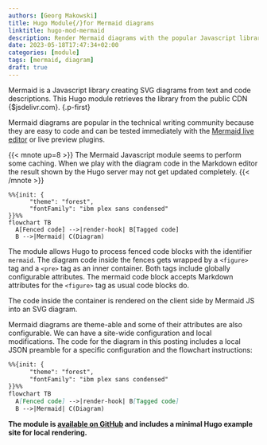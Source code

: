```yaml
---
authors: [Georg Makowski]
title: Hugo Module{/}for Mermaid diagrams
linktitle: hugo-mod-mermaid
description: Render Mermaid diagrams with the popular Javascript library
date: 2023-05-18T17:47:34+02:00
categories: [module]
tags: [mermaid, diagram]
draft: true
---
```


Mermaid is a Javascript library creating SVG diagrams from text and code descriptions. This Hugo module retrieves the library from the public CDN {$jsdelivr.com}.
{.p-first} <!--more-->

Mermaid diagrams are popular in the technical writing community because they are easy to code and can be tested immediately with the [Mermaid live editor](https://mermaid.live) or live preview plugins.

{{< mnote up=8 >}}
The Mermaid Javascript module seems to perform some caching. When we play with the diagram code in the Markdown editor the result shown by the Hugo server may not get updated completely.
{{< /mnote >}}

```mermaid {.fig--w-tiny .fig--ph-left}
%%{init: { 
      "theme": "forest",
      "fontFamily": "ibm plex sans condensed"
}}%%
flowchart TB
  A[Fenced code] -->|render-hook| B[Tagged code] 
  B -->|Mermaid| C(Diagram)
```

The module allows Hugo to process fenced code blocks with the identifier `mermaid`. The diagram code inside the fences gets wrapped by a `<figure>` tag and a `<pre>` tag as an inner container. Both tags include globally configurable attributes. The mermaid code block accepts Markdown attributes for the `<figure>` tag as usual code blocks do.

The code inside the container is rendered on the client side by Mermaid JS into an SVG diagram.

Mermaid diagrams are theme-able and some of their attributes are also configurable. We can have a site-wide configuration and local modifications. The code for the diagram in this posting includes a local JSON preamble for a specific configuration and the flowchart instructions:

```md
%%{init: { 
      "theme": "forest",
      "fontFamily": "ibm plex sans condensed"
}}%%
flowchart TB
  A[Fenced code] -->|render-hook| B[Tagged code]
  B -->|Mermaid| C(Diagram)
```

**The module is [available on GitHub](https://github.com/bowman2001/hugo-mod-mermaid) and includes a minimal Hugo example site for local rendering.**
